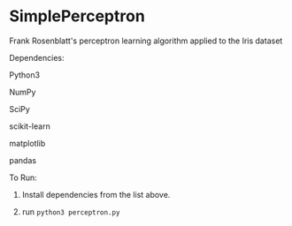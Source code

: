 # SimplePerceptron
Frank Rosenblatt's perceptron learning algorithm applied to the Iris dataset


Dependencies:

Python3

NumPy

SciPy

scikit-learn

matplotlib

pandas


To Run:

1. Install dependencies from the list above. 

2. run `python3 perceptron.py`
